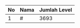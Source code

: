 | No | Nama            | Jumlah Level |
|----|-----------------|--------------|
| 1  | #    |    3693        |
